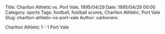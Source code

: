 Title: Charlton Athletic vs. Port Vale, 1995/04/29
Date: 1995/04/29 00:00
Category: sports
Tags: football, football scores, Charlton Athletic, Port Vale
Slug: charlton-athletic-vs-port-vale
Author: carbonero


Charlton Athletic 1 - 1 Port Vale
